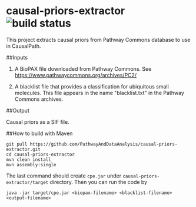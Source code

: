 # causal-priors-extractor ![build status](https://github.com/pathwayanddataanalysis/causal-priors-extractor/workflows/build/badge.svg)
This project extracts causal priors from Pathway Commons database to use in CausalPath.

##Inputs 

1. A BioPAX file downloaded from Pathway Commons. See https://www.pathwaycommons.org/archives/PC2/

2. A blacklist file that provides a classification for ubiquitous small molecules. This file appears in the name "blacklist.txt" in the Pathway Commons archives.

##Output

Causal priors as a SIF file.

##How to build with Maven
```
git pull https://github.com/PathwayAndDataAnalysis/causal-priors-extractor.git
cd causal-priors-extractor
mvn clean install
mvn assembly:single
```
The last command should create `cpe.jar` under `causal-priors-extractor/target` directory. Then you can run the code by
```
java -jar target/cpe.jar <biopax-filename> <blacklist-filename> <output-filename>
```
